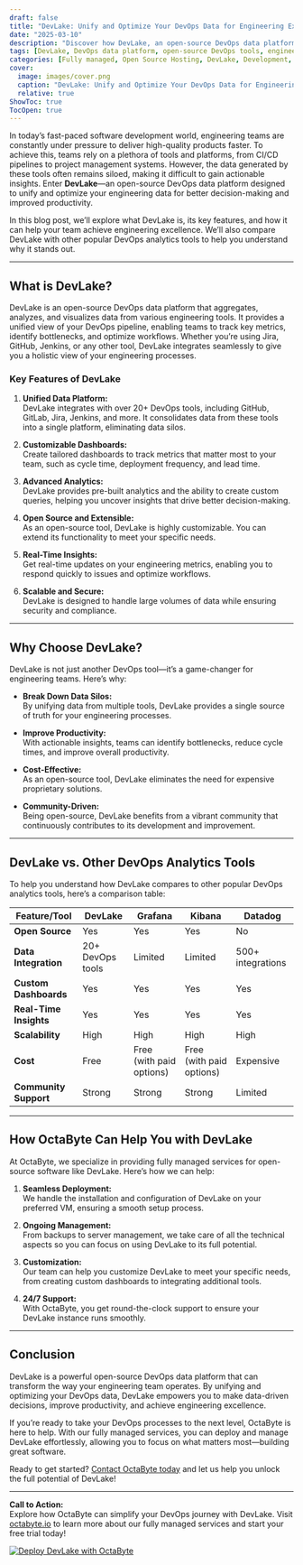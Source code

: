 ```yaml
---
draft: false
title: "DevLake: Unify and Optimize Your DevOps Data for Engineering Excellence"
date: "2025-03-10"
description: "Discover how DevLake, an open-source DevOps data platform, can unify and optimize your engineering data to drive better decision-making, improve productivity, and achieve engineering excellence. Learn how OctaByte can help you deploy and manage DevLake effortlessly."
tags: [DevLake, DevOps data platform, open-source DevOps tools, engineering analytics, OctaByte, managed DevOps services, data unification, engineering productivity, DevOps optimization]
categories: [Fully managed, Open Source Hosting, DevLake, Development, Dev Tools]
cover:
  image: images/cover.png
  caption: "DevLake: Unify and Optimize Your DevOps Data for Engineering Excellence"
  relative: true
ShowToc: true
TocOpen: true
---
```



In today’s fast-paced software development world, engineering teams are constantly under pressure to deliver high-quality products faster. To achieve this, teams rely on a plethora of tools and platforms, from CI/CD pipelines to project management systems. However, the data generated by these tools often remains siloed, making it difficult to gain actionable insights. Enter **DevLake**—an open-source DevOps data platform designed to unify and optimize your engineering data for better decision-making and improved productivity.

In this blog post, we’ll explore what DevLake is, its key features, and how it can help your team achieve engineering excellence. We’ll also compare DevLake with other popular DevOps analytics tools to help you understand why it stands out.

---

## What is DevLake?

DevLake is an open-source DevOps data platform that aggregates, analyzes, and visualizes data from various engineering tools. It provides a unified view of your DevOps pipeline, enabling teams to track key metrics, identify bottlenecks, and optimize workflows. Whether you’re using Jira, GitHub, Jenkins, or any other tool, DevLake integrates seamlessly to give you a holistic view of your engineering processes.

### Key Features of DevLake

1. **Unified Data Platform:**  
   DevLake integrates with over 20+ DevOps tools, including GitHub, GitLab, Jira, Jenkins, and more. It consolidates data from these tools into a single platform, eliminating data silos.

2. **Customizable Dashboards:**  
   Create tailored dashboards to track metrics that matter most to your team, such as cycle time, deployment frequency, and lead time.

3. **Advanced Analytics:**  
   DevLake provides pre-built analytics and the ability to create custom queries, helping you uncover insights that drive better decision-making.

4. **Open Source and Extensible:**  
   As an open-source tool, DevLake is highly customizable. You can extend its functionality to meet your specific needs.

5. **Real-Time Insights:**  
   Get real-time updates on your engineering metrics, enabling you to respond quickly to issues and optimize workflows.

6. **Scalable and Secure:**  
   DevLake is designed to handle large volumes of data while ensuring security and compliance.

---

## Why Choose DevLake?

DevLake is not just another DevOps tool—it’s a game-changer for engineering teams. Here’s why:

- **Break Down Data Silos:**  
   By unifying data from multiple tools, DevLake provides a single source of truth for your engineering processes.

- **Improve Productivity:**  
   With actionable insights, teams can identify bottlenecks, reduce cycle times, and improve overall productivity.

- **Cost-Effective:**  
   As an open-source tool, DevLake eliminates the need for expensive proprietary solutions.

- **Community-Driven:**  
   Being open-source, DevLake benefits from a vibrant community that continuously contributes to its development and improvement.

---

## DevLake vs. Other DevOps Analytics Tools

To help you understand how DevLake compares to other popular DevOps analytics tools, here’s a comparison table:

| Feature/Tool          | DevLake               | Grafana               | Kibana                | Datadog               |
|-----------------------|-----------------------|-----------------------|-----------------------|-----------------------|
| **Open Source**       | Yes                   | Yes                   | Yes                   | No                    |
| **Data Integration**  | 20+ DevOps tools      | Limited               | Limited               | 500+ integrations     |
| **Custom Dashboards** | Yes                   | Yes                   | Yes                   | Yes                   |
| **Real-Time Insights**| Yes                   | Yes                   | Yes                   | Yes                   |
| **Scalability**       | High                  | High                  | High                  | High                  |
| **Cost**              | Free                  | Free (with paid options) | Free (with paid options) | Expensive            |
| **Community Support** | Strong                | Strong                | Strong                | Limited               |

---

## How OctaByte Can Help You with DevLake

At OctaByte, we specialize in providing fully managed services for open-source software like DevLake. Here’s how we can help:

1. **Seamless Deployment:**  
   We handle the installation and configuration of DevLake on your preferred VM, ensuring a smooth setup process.

2. **Ongoing Management:**  
   From backups to server management, we take care of all the technical aspects so you can focus on using DevLake to its full potential.

3. **Customization:**  
   Our team can help you customize DevLake to meet your specific needs, from creating custom dashboards to integrating additional tools.

4. **24/7 Support:**  
   With OctaByte, you get round-the-clock support to ensure your DevLake instance runs smoothly.

---

## Conclusion

DevLake is a powerful open-source DevOps data platform that can transform the way your engineering team operates. By unifying and optimizing your DevOps data, DevLake empowers you to make data-driven decisions, improve productivity, and achieve engineering excellence.

If you’re ready to take your DevOps processes to the next level, OctaByte is here to help. With our fully managed services, you can deploy and manage DevLake effortlessly, allowing you to focus on what matters most—building great software.

Ready to get started? [Contact OctaByte today](https://octabyte.io) and let us help you unlock the full potential of DevLake!

---

**Call to Action:**  
Explore how OctaByte can simplify your DevOps journey with DevLake. Visit [octabyte.io](https://octabyte.io) to learn more about our fully managed services and start your free trial today!

[![Deploy DevLake with OctaByte](/images/deploy-on-octabyte.png)](https://octabyte.io/fully-managed-open-source-services/development/dev-tools/devlake)